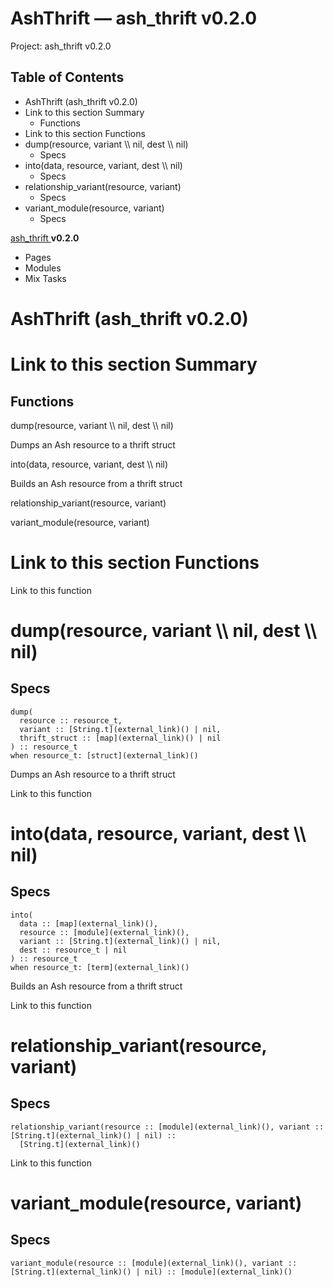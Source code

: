 # AshThrift — ash_thrift v0.2.0

Project: ash_thrift v0.2.0

## Table of Contents

- AshThrift (ash_thrift v0.2.0)
- Link to this section Summary
  - Functions
- Link to this section Functions
- dump(resource, variant \\\ nil, dest \\\ nil)
  - Specs
- into(data, resource, variant, dest \\\ nil)
  - Specs
- relationship_variant(resource, variant)
  - Specs
- variant_module(resource, variant)
  - Specs

[ ash_thrift ](external_link) **v0.2.0**

  * Pages
  * Modules
  * Mix Tasks






#  AshThrift (ash_thrift v0.2.0)

#  Link to this section Summary 

##  Functions

dump(resource, variant \\\ nil, dest \\\ nil)

Dumps an Ash resource to a thrift struct

into(data, resource, variant, dest \\\ nil)

Builds an Ash resource from a thrift struct

relationship_variant(resource, variant)

variant_module(resource, variant)

#  Link to this section Functions 

Link to this function

# dump(resource, variant \\\ nil, dest \\\ nil)

## Specs
    
    
    dump(
      resource :: resource_t,
      variant :: [String.t](external_link)() | nil,
      thrift_struct :: [map](external_link)() | nil
    ) :: resource_t
    when resource_t: [struct](external_link)()

Dumps an Ash resource to a thrift struct

Link to this function

# into(data, resource, variant, dest \\\ nil)

## Specs
    
    
    into(
      data :: [map](external_link)(),
      resource :: [module](external_link)(),
      variant :: [String.t](external_link)() | nil,
      dest :: resource_t | nil
    ) :: resource_t
    when resource_t: [term](external_link)()

Builds an Ash resource from a thrift struct

Link to this function

# relationship_variant(resource, variant)

## Specs
    
    
    relationship_variant(resource :: [module](external_link)(), variant :: [String.t](external_link)() | nil) ::
      [String.t](external_link)()

Link to this function

# variant_module(resource, variant)

## Specs
    
    
    variant_module(resource :: [module](external_link)(), variant :: [String.t](external_link)() | nil) :: [module](external_link)()
